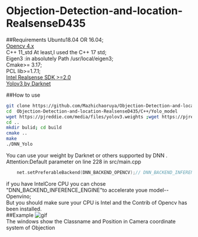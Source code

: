 # Objection-Detection-and-location-RealsenseD435

##Requirements
Ubuntu18.04 OR 16.04;<br>
[Opencv 4.x](https://github.com/opencv/opencv.git)<br>
C++ 11_std At least,I used the C++ 17 std;<br>
Eigen3 :in absolutely Path /usr/local/eigen3;<br>
Cmake>= 3.17;<br>
PCL lib>=1.7.1;<br>
[Intel Realsense SDK >=2.0 ](https://github.com/IntelRealSense/librealsense.git)<br>
[Yolov3 by Darknet](https://pjreddie.com/darknet/yolo/)<br>

##How to use
```Bash
git clone https://github.com/Mazhichaoruya/Objection-Detection-and-location-RealsenseD435.git
cd  Objection-Detection-and-location-RealsenseD435/C++/Yolo_model
wget https://pjreddie.com/media/files/yolov3.weights ;wget https://pjreddie.com/media/files/yolov3-tiny.weights
cd ..
mkdir bulid; cd build
cmake ..
make
./DNN_Yolo
```
You can use your weight by Darknet or others supported by DNN .<br>
Attention:Default parameter on line 228 in src/main.cpp<br>
```cpp
    net.setPreferableBackend(DNN_BACKEND_OPENCV);// DNN_BACKEND_INFERENCE_ENGINE 
```
if you have IntelCore CPU you can chose "DNN_BACKEND_INFERENCE_ENGINE"to accelerate youe model--Openvino;<br>
But you should make sure your CPU is Intel and the Contrib of Opencv has been installed.<br>
##Example
![gif](https://github.com/Mazhichaoruya/Objection-Detection-and-location-RealsenseD435/C++/output.gif)   <br>
The windows show the Classname and Position in Camera coordinate system of Objection
